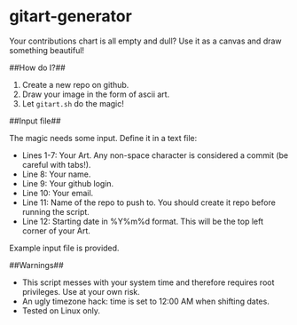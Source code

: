 gitart-generator
================

Your contributions chart is all empty and dull? Use it as a canvas and draw something beautiful!

##How do I?##

1. Create a new repo on github.
2. Draw your image in the form of ascii art.
3. Let `gitart.sh` do the magic!

##Input file##

The magic needs some input. Define it in a text file:  
- Lines 1-7: Your Art. Any non-space character is considered a commit (be careful with tabs!).  
- Line 8: Your name.  
- Line 9: Your github login.  
- Line 10: Your email.  
- Line 11: Name of the repo to push to. You should create it repo before running the script.  
- Line 12: Starting date in %Y%m%d format. This will be the top left corner of your Art.  

Example input file is provided.

##Warnings##

- This script messes with your system time and therefore requires root privileges. Use at your own risk.
- An ugly timezone hack: time is set to 12:00 AM when shifting dates.
- Tested on Linux only.

